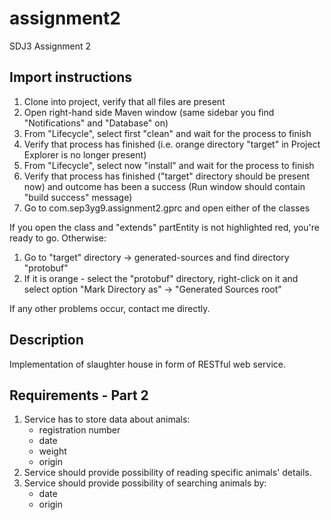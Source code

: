 # assignment2
SDJ3 Assignment 2
## Import instructions
1. Clone into project, verify that all files are present
2. Open right-hand side Maven window (same sidebar you find "Notifications" and "Database" on)
3. From "Lifecycle", select first "clean" and wait for the process to finish
4. Verify that process has finished (i.e. orange directory "target" in Project Explorer is no longer present)
5. From "Lifecycle", select now "install" and wait for the process to finish
6. Verify that process has finished ("target" directory should be present now) and outcome has been a success (Run window should contain "build success" message)
7. Go to com.sep3yg9.assignment2.gprc and open either of the classes

If you open the class and "extends" partEntity is not highlighted red, you're ready to go.
Otherwise:
1. Go to "target" directory -> generated-sources and find directory "protobuf"
2. If it is orange - select the "protobuf" directory, right-click on it and select option "Mark Directory as" -> "Generated Sources root"

If any other problems occur, contact me directly.
## Description
Implementation of slaughter house in form of RESTful web service.
## Requirements - Part 2
1. Service has to store data about animals:
    - registration number
    - date
    - weight
    - origin
2. Service should provide possibility of reading specific animals' details.
3. Service should provide possibility of searching animals by:
    - date
    - origin
